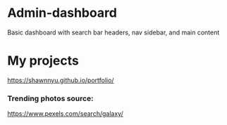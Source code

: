 # Admin-dashboard

Basic dashboard with search bar headers, nav sidebar, and main content

# My projects

https://shawnnyu.github.io/portfolio/

### Trending photos source:

https://www.pexels.com/search/galaxy/
